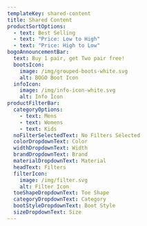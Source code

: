 ```yaml
---
templateKey: shared-content
title: Shared Content
productSortOptions:
  - text: Best Selling
  - text: "Price: Low to High"
  - text: "Price: High to Low"
bogoAnnouncementBar:
  text: Buy 1 pair, get Two pair free!
  bootsIcon:
    image: /img/grouped-boots-white.svg
    alt: BOGO Boot Icon
  infoIcon:
    image: /img/info-icon-white.svg
    alt: Info Icon
productFilterBar:
  categoryOptions:
    - text: Mens
    - text: Womens
    - text: Kids
  noFilterSelectedText: No Filters Selected
  colorDropdownText: Color
  widthDropdownText: Width
  brandDropdownText: Brand
  materialDropdownText: Material
  headText: Filters
  filterIcon:
    image: /img/filter.svg
    alt: Filter Icon
  toeShapeDropdownText: Toe Shape
  categoryDropdownText: Category
  bootStyleDropdownText: Boot Style
  sizeDropdownText: Size
---
```

